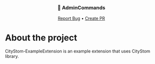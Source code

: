 # <h3 align="center">📀 AdminCommands</h3>
  <p align="center">
    <a href="https://github.com/CityWideMC/AdminCommands/issues">Report Bug</a>
    •
    <a href="https://github.com/CityWideMC/AdminCommands/pulls">Create PR</a>
  </p>

# About the project
CityStom-ExampleExtension is an example extension that uses CityStom library.
